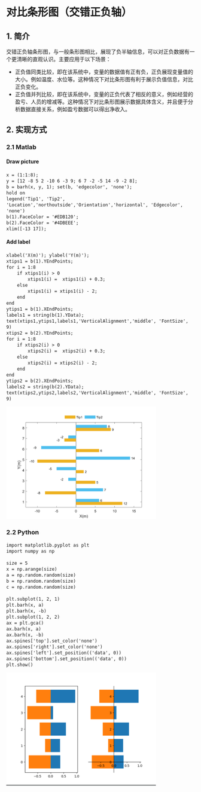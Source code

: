 # 对比条形图（交错正负轴）
## 1. 简介
交错正负轴条形图，与一般条形图相比，展现了负半轴信息，可以对正负数据有一个更清晰的直观认识。主要应用于以下场景：
 - 正负值同类比较，即在该系统中，变量的数据值有正有负，正负展现变量值的大小。例如温度、水位等。这种情况下对比条形图有利于展示负值信息，对比正负变化。
 - 正负值并列比较，即在该系统中，变量的正负代表了相反的意义，例如经营的盈亏、人员的增减等。这种情况下对比条形图展示数据具体含义，并且便于分析数据直接关系，例如盈亏数据可以得出净收入。
## 2. 实现方式
### 2.1 Matlab
#### Draw picture
```
x = (1:1:8);
y = [12 -8 5 2 -10 6 -3 9; 6 7 -2 -5 14 -9 -2 8];
b = barh(x, y, 1); set(b, 'edgecolor', 'none');
hold on
legend('Tip1', 'Tip2', 'Location','northoutside','Orientation','horizontal', 'Edgecolor', 'none')
b(1).FaceColor = '#EDB120';
b(2).FaceColor = '#4DBEEE';
xlim([-13 17]);
```
#### Add label
```
xlabel('X(m)'); ylabel('Y(m)');
xtips1 = b(1).YEndPoints;
for i = 1:8
    if xtips1(i) > 0 
        xtips1(i) =  xtips1(i) + 0.3;
    else 
        xtips1(i) = xtips1(i) - 2;
    end
end
ytips1 = b(1).XEndPoints;
labels1 = string(b(1).YData);
text(xtips1,ytips1,labels1,'VerticalAlignment','middle', 'FontSize', 9)
xtips2 = b(2).YEndPoints;
for i = 1:8
    if xtips2(i) > 0 
        xtips2(i) =  xtips2(i) + 0.3;
    else 
        xtips2(i) = xtips2(i) - 2;
    end
end
ytips2 = b(2).XEndPoints;
labels2 = string(b(2).YData);
text(xtips2,ytips2,labels2,'VerticalAlignment','middle', 'FontSize', 9)
```

<img src="https://github.com/Jzyz-Q/MCM-bar/blob/main/picture/bar1.png?raw=true" width="400px">   

### 2.2 Python
```
import matplotlib.pyplot as plt
import numpy as np

size = 5
x = np.arange(size)
a = np.random.random(size)
b = np.random.random(size)
c = np.random.random(size)

plt.subplot(1, 2, 1)
plt.barh(x, a)
plt.barh(x, -b)
plt.subplot(1, 2, 2)
ax = plt.gca()
ax.barh(x, a)
ax.barh(x, -b)
ax.spines['top'].set_color('none')
ax.spines['right'].set_color('none')
ax.spines['left'].set_position(('data', 0))
ax.spines['bottom'].set_position(('data', 0))
plt.show()
```
<img src="https://github.com/Jzyz-Q/MCM-bar/blob/main/picture/bar2.png?raw=true" width="400px">
    
